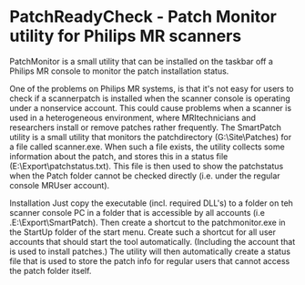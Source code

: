 # PatchReadyCheck - Patch Monitor utility for Philips MR scanners
PatchMonitor is a small utility that can be installed on the taskbar off a Philips MR console to monitor the patch installation status.

One of the problems on Philips MR systems, is that it's not easy for users to check if a scannerpatch is installed when the scanner console is operating under a nonservice account. This could cause problems when a scanner is used in a heterogeneous environment, where MRItechnicians and researchers install or remove patches rather frequently. The SmartPatch utility is a small utility that monitors  the patchdirectory (G:\Site\Patches) for a file called scanner.exe. When such a file exists, the utility collects some information about the patch, and stores this in a status file (E:\Export\patchstatus.txt). This file is then used to show the patchstatus when the Patch folder cannot be checked directly (i.e. under the regular console MRUser account).

Installation
Just copy the executable (incl. required DLL's) to a folder on teh scanner console PC in a folder that is accessible by all accounts (i.e .E:\Export\SmartPatch). Then create a shortcut to the patchmonitor.exe in the StartUp folder of the start menu. Create such a shortcut for all user accounts that should start the tool automatically. (Including the account that is used to install patches.)  The utility will then automatically create a status file that is used to store the patch info for regular users that cannot access the patch folder itself.